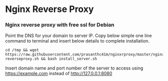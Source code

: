 # Nginx Reverse Proxy

### Nginx reverse proxy with free ssl for Debian

Point the DNS for your domain to server IP. Copy below simple one line command to terminal and insert below details to complete installation.

``` 
cd /tmp && wget https://raw.githubusercontent.com/prasanthc41m/nginxrproxy/master/nginx-reverseproxy.sh && bash install_server.sh
```
Insert domain name and port number of the server to access using https://example.com instead of http://127.0.0.1:8080
 

